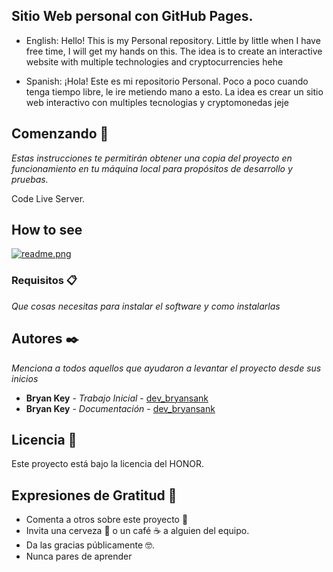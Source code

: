 ## Sitio Web personal con GitHub Pages.

* English: Hello! This is my Personal repository.
Little by little when I have free time, I will get my hands on this. The idea is to create an interactive website with multiple technologies and cryptocurrencies hehe

* Spanish: ¡Hola! Este es mi repositorio Personal.
Poco a poco cuando tenga tiempo libre, le ire metiendo mano a esto. La idea es crear un sitio web interactivo con multiples tecnologias y cryptomonedas jeje

## Comenzando 🚀

_Estas instrucciones te permitirán obtener una copia del proyecto en funcionamiento en tu máquina local para propósitos de desarrollo y pruebas._

Code Live Server.


## How to see
[![readme.png](https://i.postimg.cc/Hkrytj4X/readme.png)](https://postimg.cc/68NqWWPp)

### Requisitos 📋

_Que cosas necesitas para instalar el software y como instalarlas_

## Autores ✒️

_Menciona a todos aquellos que ayudaron a levantar el proyecto desde sus inicios_

* **Bryan Key** - *Trabajo Inicial* - [dev_bryansank](https://github.com/bryansank)
* **Bryan Key** - *Documentación* - [dev_bryansank](https://github.com/bryansank) 

## Licencia 📄

Este proyecto está bajo la licencia del HONOR.

## Expresiones de Gratitud 🎁

* Comenta a otros sobre este proyecto 📢
* Invita una cerveza 🍺 o un café ☕ a alguien del equipo. 
* Da las gracias públicamente 🤓.
* Nunca pares de aprender
~~~Testing